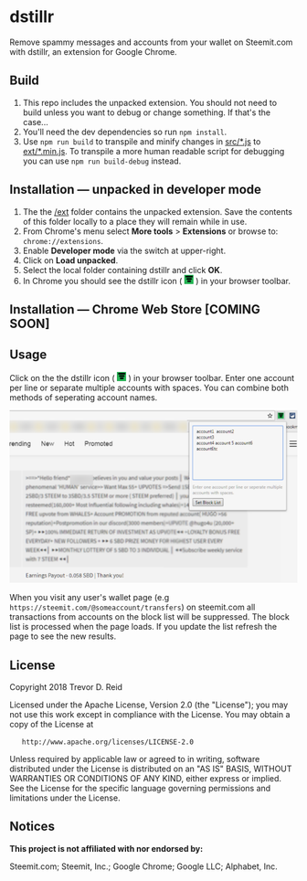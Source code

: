 # dstillr
Remove spammy messages and accounts from your wallet on Steemit.com with dstillr, an extension for Google Chrome.

## Build
1. This repo includes the unpacked extension.  You should not need to build 
   unless you want to debug or change something.  If that's the case...
1. You'll need the dev dependencies so run `npm install`.
1. Use `npm run build` to transpile and minify changes in [src/*.js](src/)
   to [ext/*.min.js](ext/).  To transpile a more human readable 
   script for debugging you can use `npm run build-debug` instead.

## Installation — unpacked in developer mode
1. The the [/ext](ext/) folder contains the unpacked extension. Save the 
   contents of this folder locally to a place they will remain while in use.
1. From Chrome's menu select **More tools** > **Extensions** or browse to:
   `chrome://extensions`.
1. Enable **Developer mode** via the switch at upper-right.
1. Click on **Load unpacked**.
1. Select the local folder containing dstillr and click **OK**.
1. In Chrome you should see the dstillr icon ( ![](/ext/dstillr-2-16.png) ) in your browser toolbar.

## Installation — Chrome Web Store [**COMING SOON**]

## Usage
Click on the the dstillr icon ( ![](/ext/dstillr-2-16.png) ) in your browser toolbar.
Enter one account per line or separate multiple accounts with spaces. You can 
combine both methods of seperating account names. 

![](/doc/img/usage-example.png)

When you visit any user's
wallet page (e.g `https://steemit.com/@someaccount/transfers`) on steemit.com 
all transactions from accounts on the block list will be suppressed.  The block
list is processed when the page loads. If you update the list refresh the page 
to see the new results.

## License
   Copyright 2018 Trevor D. Reid

   Licensed under the Apache License, Version 2.0 (the "License");
   you may not use this work except in compliance with the License.
   You may obtain a copy of the License at

       http://www.apache.org/licenses/LICENSE-2.0

   Unless required by applicable law or agreed to in writing, software
   distributed under the License is distributed on an "AS IS" BASIS,
   WITHOUT WARRANTIES OR CONDITIONS OF ANY KIND, either express or implied.
   See the License for the specific language governing permissions and
   limitations under the License.

## Notices
   **This project is not affiliated with nor endorsed by:** 
   
   Steemit.com; Steemit, Inc.; Google Chrome; Google LLC; Alphabet, Inc.
